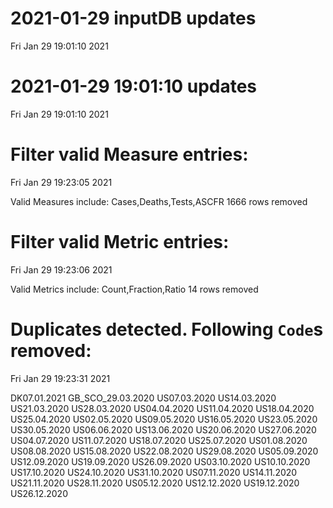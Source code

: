
# 2021-01-29 inputDB updates 
 Fri Jan 29 19:01:10 2021 


# 2021-01-29 19:01:10 updates 
 Fri Jan 29 19:01:10 2021 


# Filter valid Measure entries: 
 Fri Jan 29 19:23:05 2021 

Valid Measures include: Cases,Deaths,Tests,ASCFR
 1666 rows removed
# Filter valid Metric entries: 
 Fri Jan 29 19:23:06 2021 

Valid Metrics include: Count,Fraction,Ratio
 14 rows removed
# Duplicates detected. Following `Code`s removed: 
 Fri Jan 29 19:23:31 2021 

DK07.01.2021
GB_SCO_29.03.2020
US07.03.2020
US14.03.2020
US21.03.2020
US28.03.2020
US04.04.2020
US11.04.2020
US18.04.2020
US25.04.2020
US02.05.2020
US09.05.2020
US16.05.2020
US23.05.2020
US30.05.2020
US06.06.2020
US13.06.2020
US20.06.2020
US27.06.2020
US04.07.2020
US11.07.2020
US18.07.2020
US25.07.2020
US01.08.2020
US08.08.2020
US15.08.2020
US22.08.2020
US29.08.2020
US05.09.2020
US12.09.2020
US19.09.2020
US26.09.2020
US03.10.2020
US10.10.2020
US17.10.2020
US24.10.2020
US31.10.2020
US07.11.2020
US14.11.2020
US21.11.2020
US28.11.2020
US05.12.2020
US12.12.2020
US19.12.2020
US26.12.2020